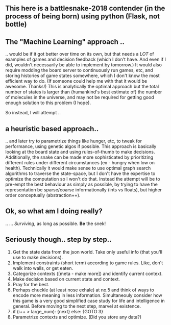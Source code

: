 ## This here is a battlesnake-2018 contender (in the process of being born) using python (Flask, not bottle)

## The "Machine Learning" approach ..
.. would be if it got better over time on its own, but that needs a *LOT* of examples of games and decision feedback (which I don't have. And even if I did, wouldn't necessarily be able to implement by tomorrow.) It would also require modding the board server to continuously run games, etc, and storing histories of game states somewhere, which I don't know the most efficient way to do. (If someone could help me with that it would be awesome. Thanks!) This is analytically the optimal approach but the total number of states is larger than (humankind's best estimate of) the number of molecules in the universe, and may not be required for getting good enough solution to this problem (I hope).

So instead, I will attempt ..

## a heuristic based approach..
.. and later try to parametrize things like hunger, etc, to tweak for performance, using genetic algos if possible. This approach is basically looking at the board state and using rules-of-thumb to make decisions. Additionally, the snake can be made more sophisticated by prioritizing different rules under different circumstances (ex - hungry when low on health). Technically it would make sense to use optimal graph search algorithms to traverse the state-space, but I don't have the expertise to optimize the computation so I won't do that. Instead the attempt will be to pre-empt the best behaviour as simply as possible, by trying to have the representation be sparse/coarse informationally (ints vs floats), but higher order conceptually (abstraction++).

## Ok, so what am I doing really?

.. 
... *Surviving*, as long as possible. __Be__ the snek!

## Seriously though.. step by step..

1. Get the state data from the json world. Take only useful info (that you'll use to make decisions).
2. Implement constraints (short term) according to game rules. Like, don't walk into walls, or get eaten.
3. Categorize contexts ([meta - make more]) and identify current context.
4. Make decision based on current state and context.
5. Pray for the best.
6. Perhaps chuckle (at least nose exhale) at no.5 and think of ways to encode more meaning in less information. Simultaneouly consider how this game is a very good simplified case study for life and intelligence in general. Before moving to the next step, marvel at existence.
7. if (i++ > large_num): {next} else: {GOTO 3}
8. Parametrize contexts and optimize. (Did you store any data?)



